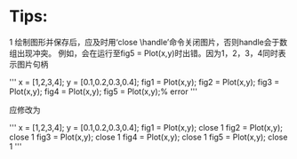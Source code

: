 # Tips:
1 绘制图形并保存后，应及时用‘close \handle’命令关闭图片，否则handle会于数组出现冲突。
例如，会在运行至fig5 = Plot(x,y)时出错。因为1，2，3，4同时表示图片句柄

'''
x = [1,2,3,4];
y = [0.1,0.2,0.3,0.4];
fig1 = Plot(x,y);
fig2 = Plot(x,y);
fig3 = Plot(x,y);
fig4 = Plot(x,y);
fig5 = Plot(x,y);% error
'''

应修改为

'''
x = [1,2,3,4];
y = [0.1,0.2,0.3,0.4];
fig1 = Plot(x,y);
close 1
fig2 = Plot(x,y);
close 1
fig3 = Plot(x,y);
close 1
fig4 = Plot(x,y);
close 1
fig5 = Plot(x,y);
close 1
'''